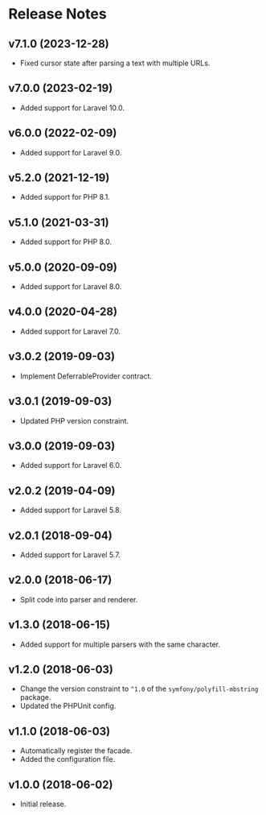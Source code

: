 # Release Notes

## v7.1.0 (2023-12-28)

- Fixed cursor state after parsing a text with multiple URLs.

## v7.0.0 (2023-02-19)

- Added support for Laravel 10.0.

## v6.0.0 (2022-02-09)

- Added support for Laravel 9.0.

## v5.2.0 (2021-12-19)

- Added support for PHP 8.1.

## v5.1.0 (2021-03-31)

- Added support for PHP 8.0.

## v5.0.0 (2020-09-09)

- Added support for Laravel 8.0.

## v4.0.0 (2020-04-28)

- Added support for Laravel 7.0.

## v3.0.2 (2019-09-03)

- Implement DeferrableProvider contract.

## v3.0.1 (2019-09-03)

- Updated PHP version constraint.

## v3.0.0 (2019-09-03)

- Added support for Laravel 6.0.

## v2.0.2 (2019-04-09)

- Added support for Laravel 5.8.

## v2.0.1 (2018-09-04)

- Added support for Laravel 5.7.

## v2.0.0 (2018-06-17)

- Split code into parser and renderer.

## v1.3.0 (2018-06-15)

- Added support for multiple parsers with the same character.

## v1.2.0 (2018-06-03)

- Change the version constraint to `^1.0` of the `symfony/polyfill-mbstring` package.
- Updated the PHPUnit config.

## v1.1.0 (2018-06-03)

- Automatically register the facade.
- Added the configuration file.

## v1.0.0 (2018-06-02)

- Initial release.
